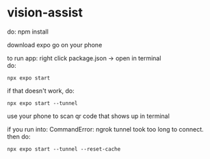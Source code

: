 # vision-assist

do:
npm install

download expo go on your phone

to run app:
right click package.json -> open in terminal <br>
do:

```
npx expo start
```

if that doesn't work, do:

```
npx expo start --tunnel
```

use your phone to scan qr code that shows up in terminal

if you run into: CommandError: ngrok tunnel took too long to connect. <br>
then do:

```
npx expo start --tunnel --reset-cache
```
